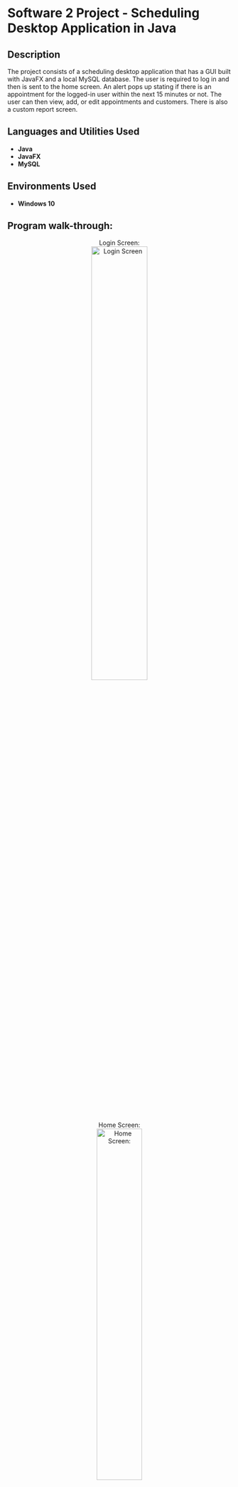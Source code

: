 <h1>Software 2 Project - Scheduling Desktop Application in Java</h1>


<h2>Description</h2>
The project consists of a scheduling desktop application that has a GUI built with JavaFX and a local MySQL database. The user is required to log in and then is sent to the home screen. An alert pops up stating if there is an appointment for the logged-in user within the next 15 minutes or not. The user can then view, add, or edit appointments and customers. There is also a custom report screen.
<br />


<h2>Languages and Utilities Used</h2>

- <b>Java</b> 
- <b>JavaFX</b>
- <b>MySQL</b>

<h2>Environments Used </h2>

- <b>Windows 10</b>

<h2>Program walk-through:</h2>

<p align="center">
Login Screen: <br/>
<img src="https://i.imgur.com/eaEUvrV.png" height="50%" width="50%" alt="Login Screen"/>
<br />
<br />
Home Screen:  <br/>
<img src="https://i.imgur.com/Q9PhK6D.png" height="45%" width="45%" alt="Home Screen:"/>
<br />
<br />
Popup on Login: <br/>
<img src="https://i.imgur.com/0e4hGkg.png" height="50%" width="50%" alt="Popup on Login"/>
<br />
<br />
Appointments:  <br/>
<img src="https://i.imgur.com/eDQDSkZ.png" height="80%" width="80%" alt="Appointments"/>
<br />
<br />
Customers:  <br/>
<img src="https://i.imgur.com/CiHtqs9.png" height="80%" width="80%" alt="Customers"/>
<br />
<br />
Reports:  <br/>
<img src="https://i.imgur.com/TL33lwz.png" height="80%" width="80%" alt="Repots"/>
<br />
</p>
